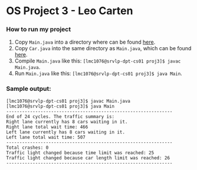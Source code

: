 # OS Project 3 - Leo Carten

### How to run my project
1. Copy `Main.java` into a directory where can be found [here](https://github.com/leocarten/os_project_3/blob/main/Main.java).
2. Copy `Car.java` into the same directory as `Main.java`, which can be found [here](https://github.com/leocarten/os_project_3/blob/main/Car.java).
3. Compile `Main.java` like this: `[lmc1076@srvlp-dpt-cs01 proj3]$ javac Main.java`.
4. Run `Main.java` like this: `[lmc1076@srvlp-dpt-cs01 proj3]$ java Main`.

### Sample output:
```
[lmc1076@srvlp-dpt-cs01 proj3]$ javac Main.java
[lmc1076@srvlp-dpt-cs01 proj3]$ java Main
---------------------------------------------------------------
End of 24 cycles. The traffic summary is:
Right lane currently has 8 cars waiting in it.
Right lane total wait time: 466
Left lane currently has 8 cars waiting in it.
Left lane total wait time: 507
---------------------------------------------------------------
Total crashes: 0
Traffic light changed because time limit was reached: 25
Traffic light changed because car length limit was reached: 26
---------------------------------------------------------------
```
